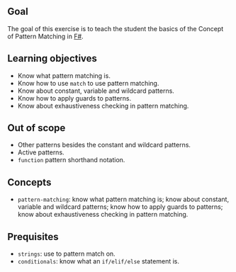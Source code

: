 ## Goal

The goal of this exercise is to teach the student the basics of the Concept of Pattern Matching in [F#][pattern-matching].

## Learning objectives

- Know what pattern matching is.
- Know how to use `match` to use pattern matching.
- Know about constant, variable and wildcard patterns.
- Know how to apply guards to patterns.
- Know about exhaustiveness checking in pattern matching.

## Out of scope

- Other patterns besides the constant and wildcard patterns.
- Active patterns.
- `function` pattern shorthand notation.

## Concepts

- `pattern-matching`: know what pattern matching is; know about constant, variable and wildcard patterns; know how to apply guards to patterns; know about exhaustiveness checking in pattern matching.

## Prequisites

- `strings`: use to pattern match on.
- `conditionals`: know what an `if/elif/else` statement is.

[pattern-matching]: https://docs.microsoft.com/en-us/dotnet/fsharp/language-reference/pattern-matching
